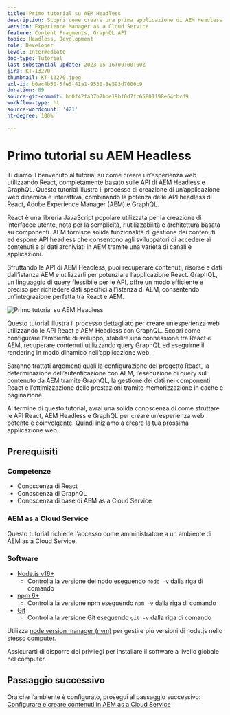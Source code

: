 ```yaml
---
title: Primo tutorial su AEM Headless
description: Scopri come creare una prima applicazione di AEM Headless.
version: Experience Manager as a Cloud Service
feature: Content Fragments, GraphQL API
topic: Headless, Development
role: Developer
level: Intermediate
doc-type: Tutorial
last-substantial-update: 2023-05-16T00:00:00Z
jira: KT-13270
thumbnail: KT-13270.jpeg
exl-id: b0ac4b50-5fe5-41a1-9530-8e593d7000c9
duration: 89
source-git-commit: bd0f42fa37b7bbe19bf0d7fc65801198e64cbcd9
workflow-type: ht
source-wordcount: '421'
ht-degree: 100%

---
```


# Primo tutorial su AEM Headless

Ti diamo il benvenuto al tutorial su come creare un’esperienza web utilizzando React, completamente basato sulle API di AEM Headless e GraphQL. Questo tutorial illustra il processo di creazione di un’applicazione web dinamica e interattiva, combinando la potenza delle API headless di React, Adobe Experience Manager (AEM) e GraphQL.

React è una libreria JavaScript popolare utilizzata per la creazione di interfacce utente, nota per la semplicità, riutilizzabilità e architettura basata su componenti. AEM fornisce solide funzionalità di gestione dei contenuti ed espone API headless che consentono agli sviluppatori di accedere ai contenuti e ai dati archiviati in AEM tramite una varietà di canali e applicazioni.

Sfruttando le API di AEM Headless, puoi recuperare contenuti, risorse e dati dall’istanza AEM e utilizzarli per potenziare l’applicazione React. GraphQL, un linguaggio di query flessibile per le API, offre un modo efficiente e preciso per richiedere dati specifici all’istanza di AEM, consentendo un’integrazione perfetta tra React e AEM.

![Primo tutorial su AEM Headless](./assets/overview/overview.png)

Questo tutorial illustra il processo dettagliato per creare un’esperienza web utilizzando le API React e AEM Headless con GraphQL. Scopri come configurare l’ambiente di sviluppo, stabilire una connessione tra React e AEM, recuperare contenuti utilizzando query GraphQL ed eseguirne il rendering in modo dinamico nell’applicazione web.

Saranno trattati argomenti quali la configurazione del progetto React, la determinazione dell’autenticazione con AEM, l’esecuzione di query sul contenuto da AEM tramite GraphQL, la gestione dei dati nei componenti React e l’ottimizzazione delle prestazioni tramite memorizzazione in cache e paginazione.

Al termine di questo tutorial, avrai una solida conoscenza di come sfruttare le API React, AEM Headless e GraphQL per creare un’esperienza web potente e coinvolgente. Quindi iniziamo a creare la tua prossima applicazione web.

## Prerequisiti

### Competenze

+ Conoscenza di React
+ Conoscenza di GraphQL
+ Conoscenza di base di AEM as a Cloud Service

### AEM as a Cloud Service

Questo tutorial richiede l’accesso come amministratore a un ambiente di AEM as a Cloud Service.

### Software

+ [Node.js v16+](https://nodejs.org/it/)
   + Controlla la versione del nodo eseguendo `node -v` dalla riga di comando
+ [npm 6+](https://www.npmjs.com/)
   + Controlla la versione npm eseguendo `npm -v` dalla riga di comando
+ [Git](https://git-scm.com/)
   + Controlla la versione Git eseguendo `git -v` dalla riga di comando

Utilizza [node version manager (nvm)](https://github.com/nvm-sh/nvm) per gestire più versioni di node.js nello stesso computer.

Assicurarti di disporre dei privilegi per installare il software a livello globale nel computer.

## Passaggio successivo

Ora che l’ambiente è configurato, prosegui al passaggio successivo: [Configurare e creare contenuti in AEM as a Cloud Service](./1-content-modeling.md)
